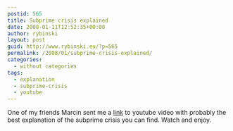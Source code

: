```yaml
---
postid: 565
title: Subprime crisis explained
date: 2008-01-11T12:52:35+00:00
author: rybinski
layout: post
guid: http://www.rybinski.eu/?p=565
permalink: /2008/01/subprime-crisis-explained/
categories:
  - without categories
tags:
  - explanation
  - subprime-crisis
  - youtube
---
```

One of my friends Marcin sent me a [link](http://www.youtube.com/watch?v=SJ_qK4g6ntM&feature=related) to youtube video with probably the best explanation of the subprime crisis you can find. Watch and enjoy.
